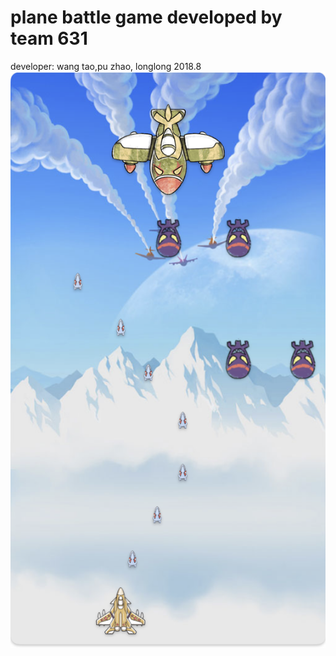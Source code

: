# plane battle game developed by team 631  
developer: wang tao,pu zhao, longlong 2018.8
<br>![Alt Text](wop.png)
